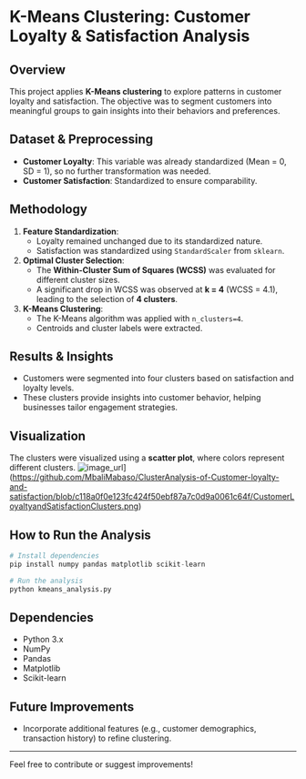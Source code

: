 # K-Means Clustering: Customer Loyalty & Satisfaction Analysis

## Overview
This project applies **K-Means clustering** to explore patterns in customer loyalty and satisfaction. The objective was to segment customers into meaningful groups to gain insights into their behaviors and preferences.

## Dataset & Preprocessing
- **Customer Loyalty**: This variable was already standardized (Mean = 0, SD = 1), so no further transformation was needed.
- **Customer Satisfaction**: Standardized to ensure comparability.

## Methodology
1. **Feature Standardization**:
   - Loyalty remained unchanged due to its standardized nature.
   - Satisfaction was standardized using `StandardScaler` from `sklearn`.
2. **Optimal Cluster Selection**:
   - The **Within-Cluster Sum of Squares (WCSS)** was evaluated for different cluster sizes.
   - A significant drop in WCSS was observed at **k = 4** (WCSS = 4.1), leading to the selection of **4 clusters**.
3. **K-Means Clustering**:
   - The K-Means algorithm was applied with `n_clusters=4`.
   - Centroids and cluster labels were extracted.

## Results & Insights
- Customers were segmented into four clusters based on satisfaction and loyalty levels.
- These clusters provide insights into customer behavior, helping businesses tailor engagement strategies.

## Visualization
The clusters were visualized using a **scatter plot**, where colors represent different clusters.
![image_url]([)](https://github.com/MbaliMabaso/ClusterAnalysis-of-Customer-loyalty-and-satisfaction/blob/c118a0f0e123fc424f50ebf87a7c0d9a0061c64f/CustomerLoyaltyandSatisfactionClusters.png)
## How to Run the Analysis
```python
# Install dependencies
pip install numpy pandas matplotlib scikit-learn

# Run the analysis
python kmeans_analysis.py
```

## Dependencies
- Python 3.x
- NumPy
- Pandas
- Matplotlib
- Scikit-learn

## Future Improvements
- Incorporate additional features (e.g., customer demographics, transaction history) to refine clustering.


---
Feel free to contribute or suggest improvements!
